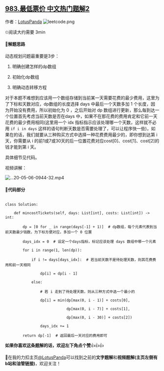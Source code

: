 ## [983.最低票价 中文热门题解2](https://leetcode.cn/problems/minimum-cost-for-tickets/solutions/100000/xiong-mao-shua-ti-python3-dong-tai-gui-hua-yi-do-2)

作者：[LotusPanda](https://leetcode.cn/u/LotusPanda)
![leetcode.png](https://pic.leetcode-cn.com/cdc32fc07d5e209c1d6235f8ae0a9e926f3d2a1bb07c6d81092df4cf9bf7b192-leetcode.png)
⏲阅读大约需要 3min

#### 🔑解题思路
动态规划问题最重要是3步：
1. 明确创建怎样的dp数组
2. 初始化dp数组
3. 明确动态转移方程

对于本题不难想到应该用一个数组存储到当前某一天需要花费的最少费用，这里为了下标和天数对应，dp数组的长度选择 days 中最后一个天数多加 1 个长度，因为开始没有费用，所以初始化为 0 ，之后开始对 dp 数组进行更新，那么每到达一个位置首先考虑当前天数是否在days 中，如果不在那花费的费用肯定和它前一天花费的最少费用相同(这里用一个 idx 指标指示应该处理哪一个天数，这样就不必用 `if i in days` 这样的语句判断天数是否需要处理了，可以让程序快一些)，如果在的话，我们就要从三种购买方式中选择一种花费费用最少的，即你想到达第 i 天，你需要从 i 的前1或7或30天的后一位置花费对应cost[0]、cost[1]、cost[2]的钱才能到第 i 天。
具体细节见代码。

视频讲解：
![...20-05-06-0944-32.mp4](50a49ea3-6e23-49b0-aa6f-8d8bd56c308c)


#### 🐼代码部分
```python3
class Solution:
    def mincostTickets(self, days: List[int], costs: List[int]) -> int:
        dp = [0 for _ in range(days[-1] + 1)]  # dp数组，每个元素代表到当前天数最少钱数，为下标方便对应，多加一个 0 位置
        days_idx = 0  # 设定一个days指标，标记应该处理 days 数组中哪一个元素
        for i in range(1, len(dp)):
            if i != days[days_idx]:  # 若当前天数不是待处理天数，则其花费费用和前一天相同
                dp[i] = dp[i - 1]
            else:
                # 若 i 走到了待处理天数，则从三种方式中选一个最小的
                dp[i] = min(dp[max(0, i - 1)] + costs[0],
                            dp[max(0, i - 7)] + costs[1],
                            dp[max(0, i - 30)] + costs[2])
                days_idx += 1
        return dp[-1]  # 返回最后一天对应的费用即可
```

**如果你喜欢这条题解的话，欢迎左下角点个赞**👍👍👍 

🎈在我的力扣主页[@LotusPanda](/u/lotuspanda/)可以找到之前的**文字题解**和**视频题解(主页左侧有b站和油管链接)**，欢迎关注！
